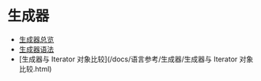 # 生成器

- [生成器总览](/docs/语言参考/生成器/生成器总览.html)
- [生成器语法](/docs/语言参考/生成器/生成器语法.html)
- [生成器与 Iterator 对象比较](/docs/语言参考/生成器/生成器与 Iterator 对象比较.html)

